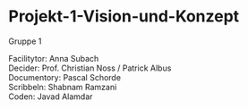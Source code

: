 # Projekt-1-Vision-und-Konzept
Gruppe 1

Facilitytor: Anna Subach<br>
Decider: Prof. Christian Noss / Patrick Albus <br>
Documentory: Pascal Schorde<br>
Scribbeln: Shabnam Ramzani <br>
Coden: Javad Alamdar
